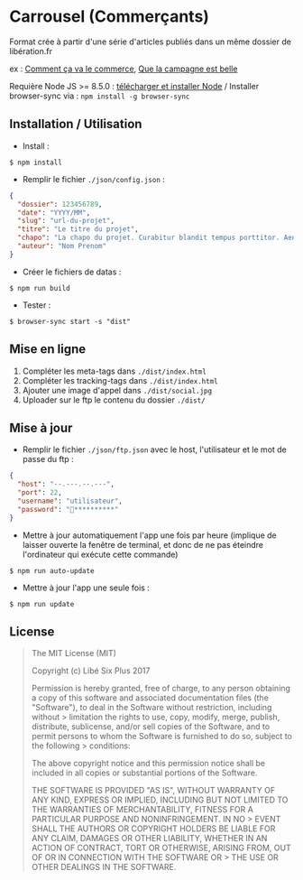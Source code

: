 # Carrousel (Commerçants)

Format crée à partir d'une série d'articles publiés dans un même dossier de libération.fr

ex : [Comment ça va le commerce](http://www.liberation.fr/apps/2017/03/comment-ca-va-le-commerce/), [Que la campagne est belle](http://www.liberation.fr/apps/2017/11/que-la-campagne-est-belle/)

Requière Node JS >= 8.5.0 : [télécharger et installer Node](https://nodejs.org/fr/) / Installer browser-sync via : `npm install -g browser-sync`

## Installation / Utilisation

- Install :

```
$ npm install
```

- Remplir le fichier `./json/config.json` :

```json
{
  "dossier": 123456789,
  "date": "YYYY/MM",
  "slug": "url-du-projet",
  "titre": "Le titre du projet",
  "chapo": "La chapo du projet. Curabitur blandit tempus porttitor. Aenean eu leo quam. Pellentesque ornare sem lacinia quam venenatis vestibulum. Morbi leo risus, porta ac consectetur ac, vestibulum at eros. Nullam quis risus eget urna mollis ornare vel eu leo. Donec id elit non mi porta gravida at eget metus.",
  "auteur": "Nom Prenom"
}
```

- Créer le fichiers de datas :

```
$ npm run build
```

- Tester :

```
$ browser-sync start -s "dist"
```

## Mise en ligne

1. Compléter les meta-tags dans `./dist/index.html`
2. Compléter les tracking-tags dans `./dist/index.html`
3. Ajouter une image d'appel dans `./dist/social.jpg`
4. Uploader sur le ftp le contenu du dossier `./dist/`

## Mise à jour

- Remplir le fichier `./json/ftp.json` avec le host, l'utilisateur et le mot de passe du ftp :

```json
{
  "host": "--.---.--.---",
  "port": 22,
  "username": "utilisateur",
  "password": "**********"
}
```

- Mettre à jour automatiquement l'app une fois par heure (implique de laisser ouverte la fenêtre de terminal, et donc de ne pas éteindre l'ordinateur qui exécute cette commande)

```
$ npm run auto-update
```

- Mettre à jour l'app une seule fois :

```
$ npm run update
```

## License

> The MIT License (MIT)
>
> Copyright (c) Libé Six Plus 2017
>
> Permission is hereby granted, free of charge, to any person obtaining a copy of this software and associated documentation files (the "Software"), to deal in the Software without restriction, including without > limitation the rights to use, copy, modify, merge, publish, distribute, sublicense, and/or sell copies of the Software, and to permit persons to whom the Software is furnished to do so, subject to the following > conditions:
>
> The above copyright notice and this permission notice shall be included in all copies or substantial portions of the Software.
>
> THE SOFTWARE IS PROVIDED "AS IS", WITHOUT WARRANTY OF ANY KIND, EXPRESS OR IMPLIED, INCLUDING BUT NOT LIMITED TO THE WARRANTIES OF MERCHANTABILITY, FITNESS FOR A PARTICULAR PURPOSE AND NONINFRINGEMENT. IN NO > EVENT SHALL THE AUTHORS OR COPYRIGHT HOLDERS BE LIABLE FOR ANY CLAIM, DAMAGES OR OTHER LIABILITY, WHETHER IN AN ACTION OF CONTRACT, TORT OR OTHERWISE, ARISING FROM, OUT OF OR IN CONNECTION WITH THE SOFTWARE OR > THE USE OR OTHER DEALINGS IN THE SOFTWARE.
